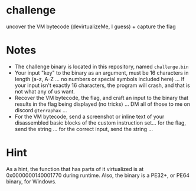 # challenge
uncover the VM bytecode (devirtualizeMe, I guess) + capture the flag

# Notes

- The challenge binary is located in this repository, named `challenge.bin`
- Your input "key" to the binary as an argument, must be 16 characters in length (a-z, A-Z ... no numbers or special symbols included here) ... If your input isn't exactly 16 characters, the program will crash, and that is not what any of us want.
- Recover the VM bytecode, the flag, and craft an input to the binary that results in the flag being displayed (no tricks) ... DM all of those to me on discord `@terraphax` ...
- For the VM bytecode, send a screenshot or inline text of your disassembled basic blocks of the custom instruction set... for the flag, send the string ... for the correct input, send the string ...

# Hint

As a hint, the function that has parts of it virtualized is at 0x0000000140001770 during runtime. 
Also, the binary is a PE32+, or PE64 binary, for Windows. 
